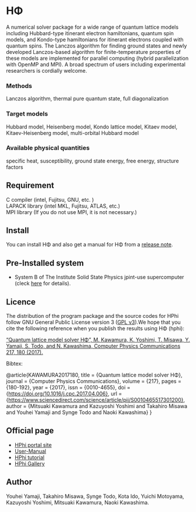 HΦ
====

A numerical solver package for a wide range of quantum lattice models including Hubbard-type itinerant electron hamiltonians, quantum spin models, and Kondo-type hamiltonians for itinerant electrons coupled with quantum spins. The Lanczos algorithm for finding ground states and newly developed Lanczos-based algorithm for finite-temperature properties of these models are implemented for parallel computing (hybrid parallelization with OpenMP and MPI). A broad spectrum of users including experimental researchers is cordially welcome.

### Methods
Lanczos algorithm, thermal pure quantum state, full diagonalization  

### Target models
Hubbard model, Heisenberg model, Kondo lattice model, Kitaev model, Kitaev-Heisenberg model, multi-orbital Hubbard model

### Available physical quantities
specific heat, susceptibility, ground state energy, free energy, structure factors


## Requirement
C compiler (intel, Fujitsu, GNU, etc. )  
LAPACK library (intel MKL, Fujitsu, ATLAS, etc.)  
MPI library (If you do not use MPI, it is not necessary.)

## Install

You can install HΦ and also get a manual for HΦ from a [release note](https://github.com/issp-center-dev/HPhi/releases).

## Pre-Installed system
- System B of The Institute Solid State Physics jpint-use supercomputer (cleck [here](http://www.issp.u-tokyo.ac.jp/supercom/visitor/x92nxz/hphi) for details).

## Licence

The distribution of the program package and the source codes for HPhi follow GNU General Public License version 3 ([GPL v3](http://www.gnu.org/licenses/gpl-3.0.en.html)).We hope that you cite the following reference when you publish the results using HΦ (hphi):

[“Quantum lattice model solver HΦ”, M. Kawamura, K. Yoshimi, T. Misawa, Y. Yamaji, S. Todo, and N. Kawashima, Computer Physics Communications 217, 180 (2017).](https://github.com/issp-center-dev/HPhi/edit/master/README.md)

Bibtex:

@article{KAWAMURA2017180,
title = {Quantum lattice model solver HΦ},
journal = {Computer Physics Communications},
volume = {217},
pages = {180-192},
year = {2017},
issn = {0010-4655},
doi = {https://doi.org/10.1016/j.cpc.2017.04.006},
url = {https://www.sciencedirect.com/science/article/pii/S0010465517301200},
author = {Mitsuaki Kawamura and Kazuyoshi Yoshimi and Takahiro Misawa and Youhei Yamaji and Synge Todo and Naoki Kawashima}
}



## Official page
- [HPhi portal site](https://www.pasums.issp.u-tokyo.ac.jp/hphi/en)
- [User-Manual](https://www.pasums.issp.u-tokyo.ac.jp/hphi/en/doc/manual)
- [HPhi tutorial](https://issp-center-dev.github.io/HPhi/manual/develop/tutorial/en/html/index.html)
- [HPhi Gallery](https://isspns-gitlab.issp.u-tokyo.ac.jp/hphi-dev/hphi-gallery)

## Author
Youhei Yamaji, Takahiro Misawa, Synge Todo, Kota Ido, Yuichi Motoyama, Kazuyoshi Yoshimi, Mitsuaki Kawamura, Naoki Kawashima.
